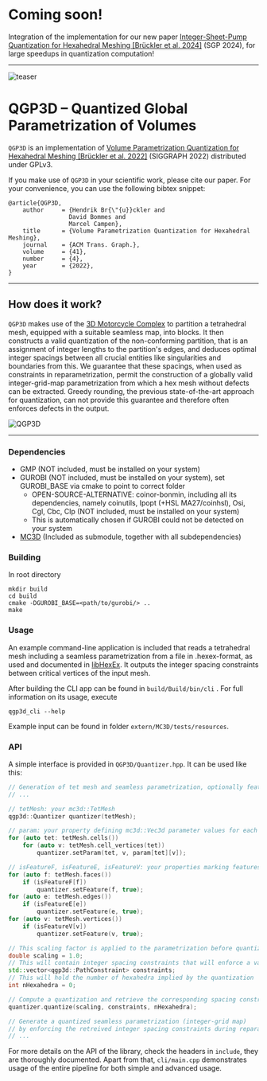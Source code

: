 # Coming soon!
Integration of the implementation for our new paper [Integer-Sheet-Pump Quantization for Hexahedral Meshing \[Brückler et al. 2024\]](https://diglib.eg.org/bitstream/handle/10.1111/cgf15131/v43i5_04_cgf15131.pdf) (SGP 2024), for large speedups in quantization computation!

***

![teaser](https://user-images.githubusercontent.com/38473042/167678103-ce292271-4962-4726-98c0-ea6cf376eb98.png)

# QGP3D – Quantized Global Parametrization of Volumes

`QGP3D` is an implementation of [Volume Parametrization Quantization for Hexahedral Meshing \[Brückler et al. 2022\]](http://graphics.cs.uos.de/papers/Volume_Parametrization_Quantization-SIGGRAPH2022.pdf) (SIGGRAPH 2022) distributed under GPLv3.

If you make use of `QGP3D` in your scientific work, please cite our paper. For your convenience,
you can use the following bibtex snippet:

    @article{QGP3D,
        author     = {Hendrik Br{\"{u}}ckler and
                     David Bommes and
                     Marcel Campen},
        title      = {Volume Parametrization Quantization for Hexahedral Meshing},
        journal    = {ACM Trans. Graph.},
        volume     = {41},
        number     = {4},
        year       = {2022},
    }

***

## How does it work?

`QGP3D` makes use of the [3D Motorcycle Complex](https://github.com/HendrikBrueckler/MC3D) to partition a tetrahedral mesh, equipped with a suitable seamless map, into blocks.
It then constructs a valid quantization of the non-conforming partition, that is an assignment of integer lengths to the partition's edges, and deduces optimal integer spacings
between all crucial entities like singularities and boundaries from this.
We guarantee that these spacings, when used as constraints in reparametrization, permit the construction of a globally valid integer-grid-map parametrization
from which a hex mesh without defects can be extracted. Greedy rounding, the previous state-of-the-art approach for quantization, can not provide this guarantee and
therefore often enforces defects in the output.

![QGP3D](https://user-images.githubusercontent.com/38473042/167678775-2de020fd-1527-4e43-9350-fab9e6482ef2.png)


***

### Dependencies
- GMP (NOT included, must be installed on your system)
- GUROBI (NOT included, must be installed on your system), set GUROBI_BASE via cmake to point to correct folder
    * OPEN-SOURCE-ALTERNATIVE: coinor-bonmin, including all its dependencies, namely coinutils, Ipopt (+HSL MA27/coinhsl), Osi, Cgl, Cbc, Clp (NOT included, must be installed on your system)
    * This is automatically chosen if GUROBI could not be detected on your system
- [MC3D](https://github.com/HendrikBrueckler/MC3D) (Included as submodule, together with all subdependencies)

### Building
In root directory

    mkdir build
    cd build
    cmake -DGUROBI_BASE=<path/to/gurobi/> ..
    make

### Usage
An example command-line application is included that reads a tetrahedral mesh including a seamless parametrization from a file in .hexex-format, as used and documented in [libHexEx](https://www.graphics.rwth-aachen.de/software/libHexEx/).
It outputs the integer spacing constraints between critical vertices of the input mesh.

After building the CLI app can be found in ```build/Build/bin/cli``` .
For full information on its usage, execute

    qgp3d_cli --help

Example input can be found in folder ```extern/MC3D/tests/resources```.

### API
A simple interface is provided in ```QGP3D/Quantizer.hpp```.
It can be used like this:

```cpp
// Generation of tet mesh and seamless parametrization, optionally feature markers
// ...

// tetMesh: your mc3d::TetMesh
qgp3d::Quantizer quantizer(tetMesh);

// param: your property defining mc3d::Vec3d parameter values for each tet-vertex-pair
for (auto tet: tetMesh.cells())
    for (auto v: tetMesh.cell_vertices(tet))
        quantizer.setParam(tet, v, param[tet][v]);

// isFeatureF, isFeatureE, isFeatureV: your properties marking features
for (auto f: tetMesh.faces())
    if (isFeatureF[f])
        quantizer.setFeature(f, true);
for (auto e: tetMesh.edges())
    if (isFeatureE[e])
        quantizer.setFeature(e, true);
for (auto v: tetMesh.vertices())
    if (isFeatureV[v])
        quantizer.setFeature(v, true);

// This scaling factor is applied to the parametrization before quantization
double scaling = 1.0;
// This will contain integer spacing constraints that will enforce a valid quantization
std::vector<qgp3d::PathConstraint> constraints;
// This will hold the number of hexahedra implied by the quantization
int nHexahedra = 0;

// Compute a quantization and retrieve the corresponding spacing constraints
quantizer.quantize(scaling, constraints, nHexahedra);

// Generate a quantized seamless parametrization (integer-grid map)
// by enforcing the retreived integer spacing constraints during reparametrization
// ...

```

For more details on the API of the library, check the headers in ```include```, they are thoroughly documented. Apart from that, ```cli/main.cpp``` demonstrates usage of the entire pipeline for both simple and advanced usage.
